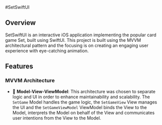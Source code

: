 #SetSwiftUI

## Overview

SetSwiftUI is an interactive iOS application implementing the popular card game Set, built using SwiftUI. This project is built using the MVVM architectural pattern and the focusing is on creating an engaging user experience with eye-catching animation.

## Features

### MVVM Architecture

- 🔁 **Model-View-ViewModel**: This architecture was chosen to separate logic and UI in order to enhance maintainability and scalability. The `SetGame` Model handles the game logic, the `SetGameView` View manages the UI and the `SetGameViewModel` ViewModel binds the View to the Model, interprets the Model on behalf of the View and communicates user intentions from the View to the Model.




